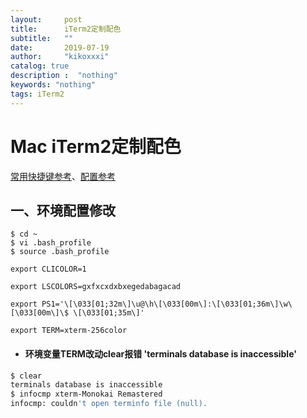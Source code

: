```yaml
---
layout:     post
title:      iTerm2定制配色
subtitle:   ""
date:       2019-07-19
author:     "kikoxxxi"
catalog: true
description :  "nothing"
keywords: "nothing"
tags: iTerm2
---
```



# Mac iTerm2定制配色

[常用快捷键参考](https://www.jianshu.com/p/68e1c92564dc)、[配置参考]([http://hyuga.top/2019/01/10/alfred-iterm2-colorMatching/](http://hyuga.top/2019/01/10/alfred-iterm2-colorMatching/))

## 一、环境配置修改

```{bash}
$ cd ~
$ vi .bash_profile
$ source .bash_profile
```

```{cmd}
export CLICOLOR=1

export LSCOLORS=gxfxcxdxbxegedabagacad

export PS1='\[\033[01;32m\]\u@\h\[\033[00m\]:\[\033[01;36m\]\w\[\033[00m\]\$ \[\033[01;35m\]'

export TERM=xterm-256color
```

- #### 环境变量TERM改动clear报错 'terminals database is inaccessible'

```bash
$ clear
terminals database is inaccessible
$ infocmp xterm-Monokai Remastered
infocmp: couldn't open terminfo file (null).
```

